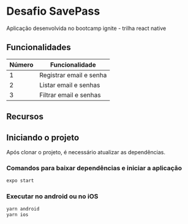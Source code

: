 # Desafio SavePass

Aplicação desenvolvida no bootcamp ignite - trilha react native

## Funcionalidades

| Número | Funcionalidade |
| - | - |
| 1 | Registrar email e senha |
| 2 | Listar email e senhas |
| 3 | Filtrar email e senhas |

## Recursos

## Iniciando o projeto

Após clonar o projeto, é necessário atualizar as dependências.

### Comandos para baixar dependências e iniciar a aplicação

```bash
expo start
```

### Executar no android ou no iOS

```bash
yarn android
yarn ios
```
